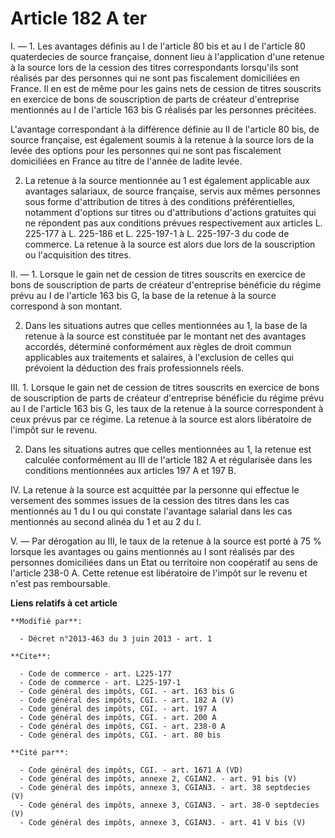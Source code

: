 # Article 182 A ter

I. ― 1. Les avantages définis au I de l'article 80 bis et au I de l'article 80 quaterdecies de source française, donnent lieu
à l'application d'une retenue à la source lors de la cession des titres correspondants lorsqu'ils sont réalisés par des
personnes qui ne sont pas fiscalement domiciliées en France. Il en est de même pour les gains nets de cession de titres
souscrits en exercice de bons de souscription de parts de créateur d'entreprise mentionnés au I de l'article 163 bis G
réalisés par les personnes précitées. 

L'avantage correspondant à la différence définie au II de l'article 80 bis, de source française, est également soumis à la
retenue à la source lors de la levée des options pour les personnes qui ne sont pas fiscalement domiciliées en France au
titre de l'année de ladite levée. 

2. La retenue à la source mentionnée au 1 est également applicable aux avantages salariaux, de source française, servis aux
mêmes personnes sous forme d'attribution de titres à des conditions préférentielles, notamment d'options sur titres ou
d'attributions d'actions gratuites qui ne répondent pas aux conditions prévues respectivement aux articles L. 225-177 à L.
225-186 et L. 225-197-1 à L. 225-197-3 du code de commerce. La retenue à la source est alors due lors de la souscription ou
l'acquisition des titres. 

II. ― 1. Lorsque le gain net de cession de titres souscrits en exercice de bons de souscription de parts de créateur
d'entreprise bénéficie du régime prévu au I de l'article 163 bis G, la base de la retenue à la source correspond à son
montant. 

2. Dans les situations autres que celles mentionnées au 1, la base de la retenue à la source est constituée par le montant
net des avantages accordés, déterminé conformément aux règles de droit commun applicables aux traitements et salaires, à
l'exclusion de celles qui prévoient la déduction des frais professionnels réels. 

III. 1. Lorsque le gain net de cession de titres souscrits en exercice de bons de souscription de parts de créateur
d'entreprise bénéficie du régime prévu au I de l'article 163 bis G, les taux de la retenue à la source correspondent à ceux
prévus par ce régime. La retenue à la source est alors libératoire de l'impôt sur le revenu. 

2. Dans les situations autres que celles mentionnées au 1, la retenue est calculée conformément au III de l'article 182 A et
régularisée dans les conditions mentionnées aux articles 197 A et 197 B. 

IV. La retenue à la source est acquittée par la personne qui effectue le versement des sommes issues de la cession des titres
dans les cas mentionnés au 1 du I ou qui constate l'avantage salarial dans les cas mentionnés au second alinéa du 1 et au 2
du I. 

V. ― Par dérogation au III, le taux de la retenue à la source est porté à 75 % lorsque les avantages ou gains mentionnés au I
sont réalisés par des personnes domiciliées dans un Etat ou territoire non coopératif au sens de l'article 238-0 A. Cette
retenue est libératoire de l'impôt sur le revenu et n'est pas remboursable.

**Liens relatifs à cet article**

	**Modifié par**:

	  - Décret n°2013-463 du 3 juin 2013 - art. 1

	**Cite**:

	  - Code de commerce - art. L225-177
	  - Code de commerce - art. L225-197-1
	  - Code général des impôts, CGI. - art. 163 bis G
	  - Code général des impôts, CGI. - art. 182 A (V)
	  - Code général des impôts, CGI. - art. 197 A
	  - Code général des impôts, CGI. - art. 200 A
	  - Code général des impôts, CGI. - art. 238-0 A
	  - Code général des impôts, CGI. - art. 80 bis

	**Cité par**:

	  - Code général des impôts, CGI. - art. 1671 A (VD)
	  - Code général des impôts, annexe 2, CGIAN2. - art. 91 bis (V)
	  - Code général des impôts, annexe 3, CGIAN3. - art. 38 septdecies (V)
	  - Code général des impôts, annexe 3, CGIAN3. - art. 38-0 septdecies (V)
	  - Code général des impôts, annexe 3, CGIAN3. - art. 41 V bis (V)

